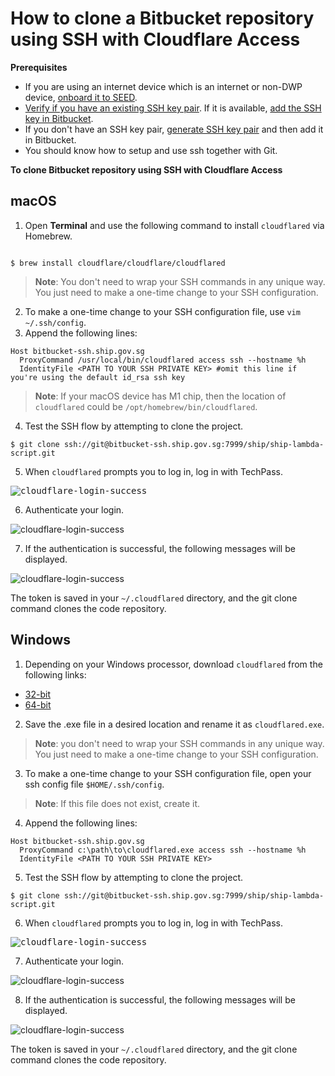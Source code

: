 # How to clone a Bitbucket repository using SSH with Cloudflare Access

**Prerequisites**

- If you are using an internet device which is an internet or non-DWP device, [onboard it to SEED](onboard-device/onboard-device-to-seed).
- [Verify if you have an existing SSH key pair](https://confluence.atlassian.com/bitbucketserver0717/creating-ssh-keys-1087535541.html#CreatingSSHkeys-1.CheckforexistingSSHkeys). If it is available, [add the SSH key in Bitbucket](https://bitbucket.ship.gov.sg/plugins/servlet/ssh/account/keys).
- If you don't have an SSH key pair, [generate SSH key pair](https://confluence.atlassian.com/bitbucketserver0717/creating-ssh-keys-1087535541.html#) and then add it in Bitbucket.
- You should know how to setup and use ssh together with Git.

**To clone Bitbucket repository using SSH with Cloudflare Access**

<!-- tabs:start -->

## **macOS**

1. Open **Terminal** and use the following command to install `cloudflared` via Homebrew.

```

$ brew install cloudflare/cloudflare/cloudflared

```
> **Note**:
> You don't need to wrap your SSH commands in any unique way. You just need to make a one-time change to your SSH configuration.

2. To make a one-time change to your SSH configuration file, use `vim ~/.ssh/config`.
3. Append the following lines:

```
Host bitbucket-ssh.ship.gov.sg
  ProxyCommand /usr/local/bin/cloudflared access ssh --hostname %h
  IdentityFile <PATH TO YOUR SSH PRIVATE KEY> #omit this line if you're using the default id_rsa ssh key
```

> **Note**:
> If your macOS device has M1 chip, then the location of `cloudflared` could be `/opt/homebrew/bin/cloudflared`.

4. Test the SSH flow by attempting to clone the project.

```
$ git clone ssh://git@bitbucket-ssh.ship.gov.sg:7999/ship/ship-lambda-script.git

```
5. When `cloudflared` prompts you to log in, log in with TechPass.

<kbd>![cloudflare-login-success](../images/cloudflare-login-success-bitbucket-1.png ':size=600')</kbd>

6. Authenticate your login.

![cloudflare-login-success](../images/cloudflare-login-success-bitbucket-2.png ':size=600')

7. If the authentication is successful, the following messages will be displayed.

![cloudflare-login-success](../images/cloudflare-login-success-bitbucket-3.png ':size=600')

The token is saved in your `~/.cloudflared` directory, and the git clone command clones the code repository.

## **Windows**

1. Depending on your Windows processor, download `cloudflared` from the following links:
  - [32-bit](https://github.com/cloudflare/cloudflared/releases/latest/download/cloudflared-windows-386.exe)
  - [64-bit](https://github.com/cloudflare/cloudflared/releases/latest/download/cloudflared-windows-amd64.exe)

2. Save the .exe file in a desired location and rename it as `cloudflared.exe`.

> **Note**:
> you don't need to wrap your SSH commands in any unique way. You just need to make a one-time change to your SSH configuration.

3. To make a one-time change to your SSH configuration file, open your ssh config file `$HOME/.ssh/config`.

> **Note**:
> If this file does not exist, create it.

4. Append the following lines:

```
Host bitbucket-ssh.ship.gov.sg
  ProxyCommand c:\path\to\cloudflared.exe access ssh --hostname %h
  IdentityFile <PATH TO YOUR SSH PRIVATE KEY>
```
5. Test the SSH flow by attempting to clone the project.

```
$ git clone ssh://git@bitbucket-ssh.ship.gov.sg:7999/ship/ship-lambda-script.git

```
6. When `cloudflared` prompts you to log in, log in with TechPass.

<kbd>![cloudflare-login-success](../images/cloudflare-login-success-bitbucket-1.png  ':size=600')</kbd>

7. Authenticate your login.

![cloudflare-login-success](../images/cloudflare-login-success-bitbucket-2.png ':size=600')

8. If the authentication is successful, the following messages will be displayed.

![cloudflare-login-success](../images/cloudflare-login-success-bitbucket-3.png ':size=600')

The token is saved in your `~/.cloudflared` directory, and the git clone command clones the code repository.
<!-- tabs:end -->
